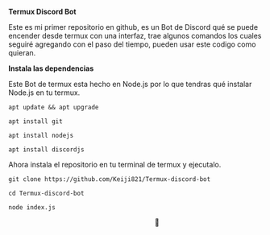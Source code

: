 **Termux Discord Bot**

Este es mi primer repositorio en github, es un Bot de Discord qué se puede encender desde termux con una interfaz, trae algunos comandos los cuales seguiré agregando con el paso del tiempo, pueden usar este codigo como quieran. 

**Instala las dependencias**

Este Bot de termux esta hecho en Node.js por lo que tendras qué instalar Node.js en tu termux. 

`apt update && apt upgrade`

`apt install git`

`apt install nodejs`

`apt install discordjs`

Ahora instala el repositorio en tu terminal de termux y ejecutalo. 

`git clone https://github.com/Keiji821/Termux-discord-bot`

`cd Termux-discord-bot`

`node index.js`



`                                        `
 🍁

